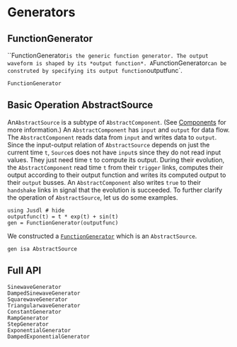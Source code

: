 # Generators

## FunctionGenerator
``FunctionGenerator` is the generic function generator. The output waveform is shaped by its *output function*. A `FunctionGenerator` can be construted by specifying its output function `outputfunc`.

```@docs 
FunctionGenerator
```

## Basic Operation AbstractSource
An`AbstractSource` is a subtype of `AbstractComponent`. (See [Components](@ref) for more information.) An `AbstractComponent` has `input` and `output` for data flow. The `AbstractComponent` reads data from `input` and writes data to `output`. Since the input-output relation of `AbstractSource` depends on just the current time `t`, `Source`s does not have `input`s since they do not read input values. They just need time `t` to compute its output. During their evolution, the `AbstractComponent` read time `t` from their `trigger` links, computes their output according to their output function and writes its computed output to their `output` busses. An `AbstractComponent` also writes `true` to their `handshake` links in signal that the evolution is succeeded. To further clarify the operation of `AbstractSource`, let us do some examples. 

```@repl source_ex
using Jusdl # hide 
outputfunc(t) = t * exp(t) + sin(t)
gen = FunctionGenerator(outputfunc)
```
We constructed a [`FunctionGenerator`](@ref) which is an `AbstractSource`.
```@repl source_ex
gen isa AbstractSource
```

## Full API 
```@docs 
SinewaveGenerator
DampedSinewaveGenerator
SquarewaveGenerator
TriangularwaveGenerator
ConstantGenerator
RampGenerator
StepGenerator
ExponentialGenerator
DampedExponentialGenerator
```